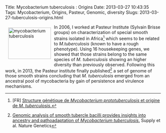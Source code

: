Title: Mycobacterium tuberculosis : Origins
Date: 2013-03-27 10:43:35
Tags: Mycobacterium, Origins, Pasteur, Genomic, diversity 
Slugs: 2013-03-27-tuberculosis-origins.html

<img style="float: left; margin: 10px;" mce_style="float: left; margin: 10px;" title="mycobacterium tuberculosis" alt="mycobacterium tuberculosis" src="http://www2.cnrs.fr/sites/communique/image/institutpasteur_mycobacterium_tuberculosis_sd_web.jpg" mce_src="http://www2.cnrs.fr/sites/communique/image/institutpasteur_mycobacterium_tuberculosis_sd_web.jpg" height="102" width="138">

In 2006, I worked at Pasteur Institute (Sylvain Brisse groups) on characterization of special smooth strains isolated in Africa[^2] which seems to be related to _M.tuberculosis_ (known to have a rough phenotype). Using 16 housekeeping genes, we showed that those strains belong to the same species of _M. tuberculosis_ showing an higher diversity than previously observed. Following this work, in 2013, the Pasteur institute finally published[^1] a set of genome of those smooth strains concluding that _M. tuberculosis_ emerged from an ancestral pool of mycobacteria by gain of persistence and virulence mechanisms.

[^1]: <a href="http://www.nature.com/ng/journal/vaop/ncurrent/full/ng.2517.html" mce_href="http://www.nature.com/ng/journal/vaop/ncurrent/full/ng.2517.html" title="Genomic analysis of smooth tubercle bacilli provides insights into ancestry and pathoadaptation of Mycobacterium tuberculosis">Genomic analysis of smooth tubercle bacilli provides insights into ancestry and pathoadaptation of _Mycobacterium tuberculosis_.</a> Supply et al. Nature Genetics

[^2]: [FR] <a mce_href="travail_fichiers/htm/mycobacterium-tuberculosis.htm" href="http://julientap.free.fr/travail_fichiers/htm/mycobacterium-tuberculosis.htm">Structure génétique de _Mycobacterium prototuberculosis_ et origine de _M. tuberculosis_.</a> 